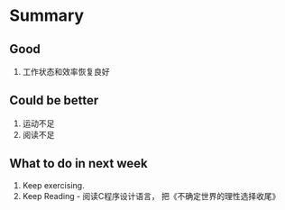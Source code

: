 # Summary

## Good

1. 工作状态和效率恢复良好

## Could be better

1. 运动不足
2. 阅读不足

## What to do in next week

1. Keep exercising.
2. Keep Reading - 阅读C程序设计语言， 把《不确定世界的理性选择收尾》
